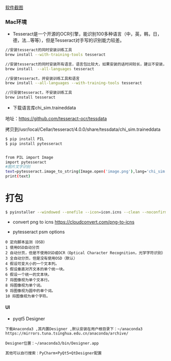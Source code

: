 [软件截图](screen.png)


### Mac环境

- Tesseract是一个开源的OCR引擎，能识别100多种语言（中，英，韩，日，德，法...等等），但是Tesseract对手写的识别能力较差。

```sh
//安装tesseract的同时安装训练工具
brew install --with-training-tools tesseract
 
//安装tesseract的同时安装所有语言，语言包比较大，如果安装的话时间较长，建议不安装，按需选择
brew install  --all-languages tesseract
 
//安装tesseract，并安装训练工具和语言
brew install --all-languages --with-training-tools tesseract 
 
//只安装tesseract，不安装训练工具
brew install tesseract

```
- 下载语言库chi_sim.traineddata 

地址：https://github.com/tesseract-ocr/tessdata

拷贝到/usr/local/Cellar/tesseract/4.0.0/share/tessdata/chi_sim.traineddata

```sh
$ pip install PIL 
$ pip install pytesseract 


from PIL import Image
import pytesseract
#图片文字识别
text=pytesseract.image_to_string(Image.open('image.png'),lang='chi_sim')
print(text)

```

# 打包
```sh
$ pyinstaller --windowed --onefile --icon=icon.icns --clean --noconfirm ocr_main.py

```
- convert png to icns 
https://cloudconvert.com/png-to-icns


- pytesseract psm options

```
0 定向脚本监测（OSD）
1 使用OSD自动分页
2 自动分页，但是不使用OSD或OCR（Optical Character Recognition，光学字符识别）
3 全自动分页，但是没有使用OSD（默认）
4 假设可变大小的一个文本列。
5 假设垂直对齐文本的单个统一块。
6 假设一个统一的文本块。
7 将图像视为单个文本行。
8 将图像视为单个词。
9 将图像视为圆中的单个词。
10 将图像视为单个字符。
```
#### UI
- pyqt5 Designer 
```
下载Anaconda3 ,其内置Designer ,默认安装在用户根目录下：~/anaconda3
https://mirrors.tuna.tsinghua.edu.cn/anaconda/archive/

Designer位置：~/anaconda3/bin/Designer.app

其他可以自行搜索：PyCharm+PyQt5+QtDesigner配置

```
